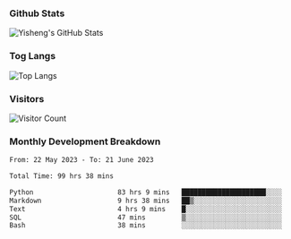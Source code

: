 ### Github Stats
![Yisheng's GitHub Stats](https://github-readme-stats-9qabuvhk1-gongyisheng.vercel.app/api?username=gongyisheng&count_private=true&show_icons=true)
### Tog Langs
![Top Langs](https://github-readme-stats-9qabuvhk1-gongyisheng.vercel.app/api/top-langs/?username=gongyisheng&layout=compact)
### Visitors
![Visitor Count](https://profile-counter.glitch.me/gongyisheng/count.svg)
### Monthly Development Breakdown
<!--START_SECTION:waka-->

```txt
From: 22 May 2023 - To: 21 June 2023

Total Time: 99 hrs 38 mins

Python                     83 hrs 9 mins   █████████████████████░░░░   83.45 %
Markdown                   9 hrs 38 mins   ██▒░░░░░░░░░░░░░░░░░░░░░░   09.68 %
Text                       4 hrs 9 mins    █░░░░░░░░░░░░░░░░░░░░░░░░   04.17 %
SQL                        47 mins         ▒░░░░░░░░░░░░░░░░░░░░░░░░   00.79 %
Bash                       38 mins         ░░░░░░░░░░░░░░░░░░░░░░░░░   00.64 %
```

<!--END_SECTION:waka-->
